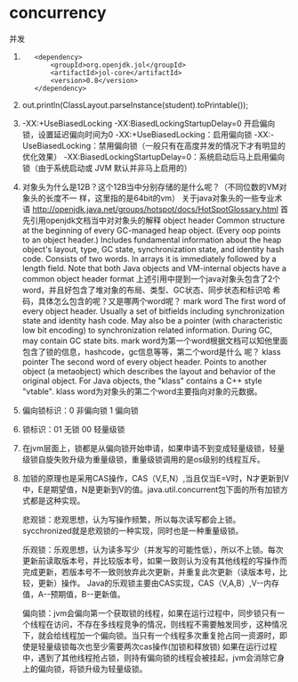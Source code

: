 # concurrency
并发

1.        <dependency>
              <groupId>org.openjdk.jol</groupId>
              <artifactId>jol-core</artifactId>
              <version>0.8</version>
          </dependency>
2.  out.println(ClassLayout.parseInstance(student).toPrintable());

3. -XX:+UseBiasedLocking -XX:BiasedLockingStartupDelay=0   开启偏向锁，设置延迟偏向时间为0
    -XX:+UseBiasedLocking：启用偏向锁
    -XX:-UseBiasedLocking：禁用偏向锁（一般只有在高度并发的情况下才有明显的优化效果）
    -XX:BiasedLockingStartupDelay=0：系统启动后马上启用偏向锁（由于系统启动或 JVM 默认并非马上启用的）

4.  对象头为什么是12B？这个12B当中分别存储的是什么呢？（不同位数的VM对象头的长度不一 样，这里指的是64bit的vm）
    关于java对象头的一些专业术语 http://openjdk.java.net/groups/hotspot/docs/HotSpotGlossary.html 
    首先引用openjdk文档当中对对象头的解释 
     object header 
    Common structure at the beginning of every GC-managed heap object. (Every oop points to an object header.) Includes fundamental information about the heap object's layout, type, GC state, synchronization state, and identity hash code. Consists of two words. In arrays it is immediately followed by a length field. Note that both Java objects and VM-internal objects have a common object header format 
    上述引用中提到一个java对象头包含了2个word，并且好包含了堆对象的布局、类型、GC状态、同步状态和标识哈 希码，具体怎么包含的呢？又是哪两个word呢？ 
     mark word 
    The first word of every object header. Usually a set of bitfields including synchronization state and identity hash code. May also be a pointer (with characteristic low bit encoding) to synchronization related information. During GC, may contain GC state bits. 
    mark word为第一个word根据文档可以知他里面包含了锁的信息，hashcode，gc信息等等，第二个word是什么 呢？
     klass pointer 
     The second word of every object header. Points to another object (a metaobject) which describes the layout and behavior of the original object. For Java objects, the "klass" contains a C++ style "vtable". 
     klass word为对象头的第二个word主要指向对象的元数据。


5. 偏向锁标识：0 非偏向锁   1 偏向锁
6. 锁标识：01 无锁     00 轻量级锁

7. 在jvm层面上，锁都是从偏向锁开始申请，如果申请不到变成轻量级锁，轻量级锁自旋失败升级为重量级锁，重量级锁调用的是os级别的线程互斥。

8. 加锁的原理也是采用CAS操作，CAS（V,E,N）,当且仅当E=V时，N才更新到V中，E是期望值，N是更新到V的值。java.util.concurrent包下面的所有加锁方式都是这种实现。

   悲观锁：悲观思想，认为写操作频繁，所以每次读写都会上锁。sycchronized就是悲观锁的一种实现，同时也是一种重量级锁。

   乐观锁：乐观思想，认为读多写少（并发写的可能性低），所以不上锁。每次更新前读取版本号，并比较版本号，如果一致则认为没有其他线程的写操作而完成更新，若版本号不一致则放弃此次更新，并重复此次更新（读版本号，比较，更新）操作。
   Java的乐观锁主要由CAS实现，CAS（V,A,B）,V--内存值，A--预期值，B--更新值。
   
   偏向锁：jvm会偏向第一个获取锁的线程，如果在运行过程中，同步锁只有一个线程在访问，不存在多线程竞争的情况，则线程不需要触发同步，这种情况下，就会给线程加一个偏向锁。当只有一个线程多次重复抢占同一资源时，即使是轻量级锁每次也至少需要两次cas操作(加锁和释放锁)
   如果在运行过程中，遇到了其他线程抢占锁，则持有偏向锁的线程会被挂起，jvm会消除它身上的偏向锁，将锁升级为轻量级锁。

